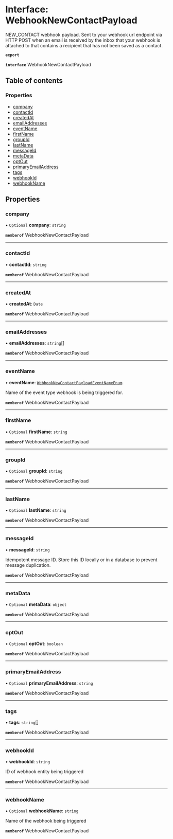 # Interface: WebhookNewContactPayload

NEW_CONTACT webhook payload. Sent to your webhook url endpoint via HTTP POST when an email is received by the inbox that your webhook is attached to that contains a recipient that has not been saved as a contact.

**`export`**

**`interface`** WebhookNewContactPayload

## Table of contents

### Properties

- [company](WebhookNewContactPayload.md#company)
- [contactId](WebhookNewContactPayload.md#contactid)
- [createdAt](WebhookNewContactPayload.md#createdat)
- [emailAddresses](WebhookNewContactPayload.md#emailaddresses)
- [eventName](WebhookNewContactPayload.md#eventname)
- [firstName](WebhookNewContactPayload.md#firstname)
- [groupId](WebhookNewContactPayload.md#groupid)
- [lastName](WebhookNewContactPayload.md#lastname)
- [messageId](WebhookNewContactPayload.md#messageid)
- [metaData](WebhookNewContactPayload.md#metadata)
- [optOut](WebhookNewContactPayload.md#optout)
- [primaryEmailAddress](WebhookNewContactPayload.md#primaryemailaddress)
- [tags](WebhookNewContactPayload.md#tags)
- [webhookId](WebhookNewContactPayload.md#webhookid)
- [webhookName](WebhookNewContactPayload.md#webhookname)

## Properties

### company

• `Optional` **company**: `string`

**`memberof`** WebhookNewContactPayload

___

### contactId

• **contactId**: `string`

**`memberof`** WebhookNewContactPayload

___

### createdAt

• **createdAt**: `Date`

**`memberof`** WebhookNewContactPayload

___

### emailAddresses

• **emailAddresses**: `string`[]

**`memberof`** WebhookNewContactPayload

___

### eventName

• **eventName**: [`WebhookNewContactPayloadEventNameEnum`](../enums/WebhookNewContactPayloadEventNameEnum.md)

Name of the event type webhook is being triggered for.

**`memberof`** WebhookNewContactPayload

___

### firstName

• `Optional` **firstName**: `string`

**`memberof`** WebhookNewContactPayload

___

### groupId

• `Optional` **groupId**: `string`

**`memberof`** WebhookNewContactPayload

___

### lastName

• `Optional` **lastName**: `string`

**`memberof`** WebhookNewContactPayload

___

### messageId

• **messageId**: `string`

Idempotent message ID. Store this ID locally or in a database to prevent message duplication.

**`memberof`** WebhookNewContactPayload

___

### metaData

• `Optional` **metaData**: `object`

**`memberof`** WebhookNewContactPayload

___

### optOut

• `Optional` **optOut**: `boolean`

**`memberof`** WebhookNewContactPayload

___

### primaryEmailAddress

• `Optional` **primaryEmailAddress**: `string`

**`memberof`** WebhookNewContactPayload

___

### tags

• **tags**: `string`[]

**`memberof`** WebhookNewContactPayload

___

### webhookId

• **webhookId**: `string`

ID of webhook entity being triggered

**`memberof`** WebhookNewContactPayload

___

### webhookName

• `Optional` **webhookName**: `string`

Name of the webhook being triggered

**`memberof`** WebhookNewContactPayload
